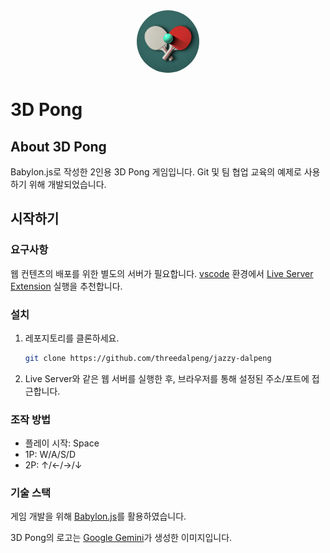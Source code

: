 <!-- markdownlint-disable MD033 MD041 -->
<div align="center">
  <a href="https://github.com/SKKU-MAV/3d-pong">
    <img src="./static/logo.jpg" style="border-radius: 9999px" alt="Logo" width="100" height="100">
  </a>
</div>

# 3D Pong

## About 3D Pong

Babylon.js로 작성한 2인용 3D Pong 게임입니다. Git 및 팀 협업 교육의 예제로 사용하기 위해 개발되었습니다.

## 시작하기

### 요구사항

웹 컨텐츠의 배포를 위한 별도의 서버가 필요합니다. [vscode](https://code.visualstudio.com/) 환경에서 [Live Server Extension](https://marketplace.visualstudio.com/items?itemName=ritwickdey.LiveServer) 실행을 추천합니다.

### 설치

1. 레포지토리를 클론하세요.

   ```sh
   git clone https://github.com/threedalpeng/jazzy-dalpeng
   ```

2. Live Server와 같은 웹 서버를 실행한 후, 브라우저를 통해 설정된 주소/포트에 접근합니다.

### 조작 방법

- 플레이 시작: Space
- 1P: W/A/S/D
- 2P: ↑/←/→/↓

### 기술 스택

게임 개발을 위해 [Babylon.js](https://github.com/BabylonJS/Babylon.js)를 활용하였습니다.

3D Pong의 로고는 [Google Gemini](https://gemini.google.com/)가 생성한 이미지입니다.
